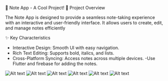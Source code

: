 🚀 Note App - A Cool Project!
📌 Project Overview

The Note App is designed to provide a seamless note-taking experience with an interactive and user-friendly interface. It allows users to create, edit, and manage notes efficiently

✨ Key Characteristics
- Interactive Design: Smooth UI with easy navigation.
- Rich Text Editing: Supports bold, italics, and lists.
- Cross-Platform Syncing: Access notes across multiple devices.
-Use Flutter and firebase for adding the notes.

![Alt text](https://github.com/Fizza111/Notes-app/blob/94712a6e24f12eb4bda57f7e660fe4a1c88b0884/pic1.jpg)
![Alt text](https://github.com/Fizza111/Notes-app/blob/c0b7d709187c8dc6cc6a8e97e9472bc0e1de031c/pic2.jpg)
![Alt text](https://github.com/Fizza111/Notes-app/blob/c0b7d709187c8dc6cc6a8e97e9472bc0e1de031c/pic3.jpg)
![Alt text](https://github.com/Fizza111/Notes-app/blob/c0b7d709187c8dc6cc6a8e97e9472bc0e1de031c/pic4.jpg)
![Alt text](https://github.com/Fizza111/Notes-app/blob/c0b7d709187c8dc6cc6a8e97e9472bc0e1de031c/pic5.jpg)
![Alt text](https://github.com/Fizza111/Notes-app/blob/c0b7d709187c8dc6cc6a8e97e9472bc0e1de031c/pic6.jpg)



